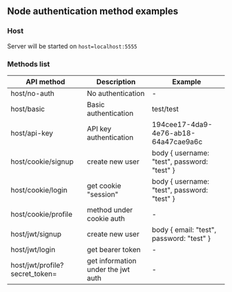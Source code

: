 ## Node authentication method examples

### Host
Server will be started on `host=localhost:5555`
### Methods list
| API method | Description | Example |
|---|---|---|
| host/no-auth | No authentication | - |
| host/basic | Basic authentication | test/test |
| host/api-key | API key authentication | 194cee17-4da9-4e76-ab18-64a47cae9a6c |
| host/cookie/signup | create new user | body { username: "test", password: "test" } |
| host/cookie/login | get cookie "session" | body { username: "test", password: "test" } |
| host/cookie/profile | method under cookie auth | - |
| host/jwt/signup | create new user | body { email: "test", password: "test" } |
| host/jwt/login | get bearer token | - |
| host/jwt/profile?secret_token=<token> | get information under the jwt auth | - |